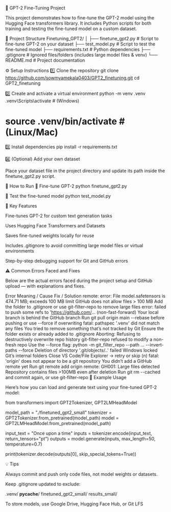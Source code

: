 🧠 GPT-2 Fine-Tuning Project

This project demonstrates how to fine-tune the GPT-2 model using the Hugging Face transformers library.
It includes Python scripts for both training and testing the fine-tuned model on a custom dataset.

📁 Project Structure
Finetuning_GPT2/
│
├── finetune_gpt2.py         # Script to fine-tune GPT-2 on your dataset
├── test_model.py            # Script to test the fine-tuned model
├── requirements.txt         # Python dependencies
├── .gitignore               # Ignored files/folders (includes large model files & venv)
└── README.md                # Project documentation

⚙️ Setup Instructions
1️⃣ Clone the repository
git clone https://github.com/sowmyamekala0403/GPT2_finetuning.git
cd GPT2_finetuning

2️⃣ Create and activate a virtual environment
python -m venv .venv
.venv\Scripts\activate     # (Windows)
# source .venv/bin/activate  # (Linux/Mac)

3️⃣ Install dependencies
pip install -r requirements.txt

4️⃣ (Optional) Add your own dataset

Place your dataset file in the project directory and update its path inside the finetune_gpt2.py script.

🚀 How to Run
🔹 Fine-tune GPT-2
python finetune_gpt2.py

🔹 Test the fine-tuned model
python test_model.py

🧩 Key Features

Fine-tunes GPT-2 for custom text generation tasks

Uses Hugging Face Transformers and Datasets

Saves fine-tuned weights locally for reuse

Includes .gitignore to avoid committing large model files or virtual environments

Step-by-step debugging support for Git and GitHub errors

⚠️ Common Errors Faced and Fixes

Below are the actual errors faced during the project setup and GitHub upload — with explanations and fixes.

Error	Meaning / Cause	Fix / Solution
remote: error: File model.safetensors is 474.71 MB; exceeds 100 MB limit	GitHub does not allow files > 100 MB	Add the folder to .gitignore or use git-filter-repo to remove large files
error: failed to push some refs to 'https://github.com/... (non-fast-forward)	Your local branch is behind the GitHub branch	Run git pull origin main --rebase before pushing or use --force if overwriting
fatal: pathspec '.venv' did not match any files	You tried to remove something that’s not tracked by Git	Ensure the folder exists or already added to .gitignore
Aborting: Refusing to destructively overwrite repo history	git-filter-repo refused to modify a non-fresh repo	Use the --force flag: python -m git_filter_repo --path ... --invert-paths --force
Deletion of directory '.git/objects/..' failed	Windows locked Git’s internal folders	Close VS Code/File Explorer → retry or skip (n)
fatal: 'origin' does not appear to be a git repository	You didn’t add a GitHub remote yet	Run git remote add origin <repo-URL>
remote: GH001: Large files detected	Repository contains files >100MB even after deletion	Run git rm --cached <filename> and commit again, or use git-filter-repo
🧠 Example Usage

Here’s how you can load and generate text using your fine-tuned GPT-2 model:

from transformers import GPT2Tokenizer, GPT2LMHeadModel

model_path = "./finetuned_gpt2_small"
tokenizer = GPT2Tokenizer.from_pretrained(model_path)
model = GPT2LMHeadModel.from_pretrained(model_path)

input_text = "Once upon a time"
inputs = tokenizer.encode(input_text, return_tensors="pt")
outputs = model.generate(inputs, max_length=50, temperature=0.7)

print(tokenizer.decode(outputs[0], skip_special_tokens=True))

💡 Tips

Always commit and push only code files, not model weights or datasets.

Keep .gitignore updated to exclude:

.venv/
__pycache__/
finetuned_gpt2_small/
results_small/


To store models, use Google Drive, Hugging Face Hub, or Git LFS
